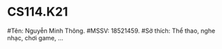 # CS114.K21
#Tên: Nguyễn Minh Thông.
#MSSV: 18521459.
#Sở thích: Thể thao, nghe nhạc, chơi game, ...
